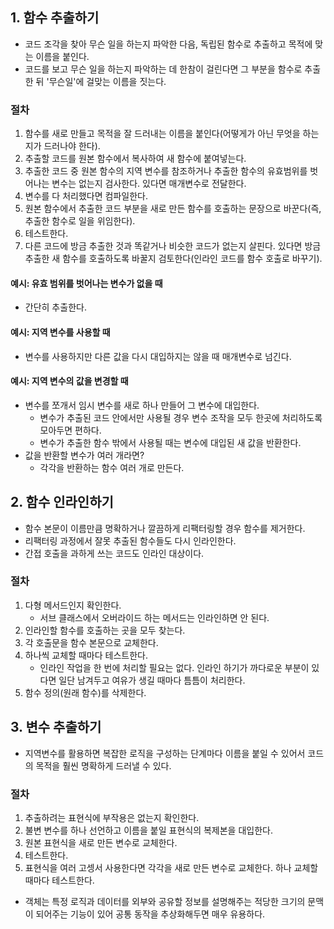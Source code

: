 ## 1. 함수 추출하기
- 코드 조각을 찾아 무슨 일을 하는지 파악한 다음, 독립된 함수로 추출하고 목적에 맞는 이름을 붙인다.
- 코드를 보고 무슨 일을 하는지 파악하는 데 한참이 걸린다면 그 부분을 함수로 추출한 뒤 '무슨일'에 걸맞는 이름을 짓는다.

### 절차
1. 함수를 새로 만들고 목적을 잘 드러내는 이름을 붙인다(어떻게가 아닌 무엇을 하는지가 드러나야 한다).
2. 추출할 코드를 원본 함수에서 복사하여 새 함수에 붙여넣는다.
3. 추출한 코드 중 원본 함수의 지역 변수를 참조하거나 추출한 함수의 유효범위를 벗어나는 변수는 없는지 검사한다. 있다면 매개변수로 전달한다.
4. 변수를 다 처리했다면 컴파일한다.
5. 원본 함수에서 추출한 코드 부분을 새로 만든 함수를 호출하는 문장으로 바꾼다(즉, 추출한 함수로 일을 위임한다).
6. 테스트한다.
7. 다른 코드에 방금 추출한 것과 똑같거나 비슷한 코드가 없는지 살핀다. 있다면 방금 추출한 새 함수를 호출하도록 바꿀지 검토한다(인라인 코드를 함수 호출로 바꾸기).

#### 예시: 유효 범위를 벗어나는 변수가 없을 때
- 간단히 추출한다.

#### 예시: 지역 변수를 사용할 때
- 변수를 사용하지만 다른 값을 다시 대입하지는 않을 때 매개변수로 넘긴다.

#### 예시: 지역 변수의 값을 변경할 때
- 변수를 쪼개서 임시 변수를 새로 하나 만들어 그 변수에 대입한다.
  - 변수가 추출된 코드 안에서만 사용될 경우 변수 조작을 모두 한곳에 처리하도록 모아두면 편하다.
  - 변수가 추출한 함수 밖에서 사용될 때는 변수에 대입된 새 값을 반환한다.
- 값을 반환할 변수가 여러 개라면?
  - 각각을 반환하는 함수 여러 개로 만든다.

## 2. 함수 인라인하기
- 함수 본문이 이름만큼 명확하거나 깔끔하게 리팩터링할 경우 함수를 제거한다.
- 리팩터링 과정에서 잘못 추출된 함수들도 다시 인라인한다.
- 간접 호출을 과하게 쓰는 코드도 인라인 대상이다.

### 절차
1. 다형 메서드인지 확인한다.
   - 서브 클래스에서 오버라이드 하는 메서드는 인라인하면 안 된다.
2. 인라인할 함수를 호출하는 곳을 모두 찾는다.
3. 각 호출문을 함수 본문으로 교체한다.
4. 하나씩 교체할 때마다 테스트한다.
   - 인라인 작업을 한 번에 처리할 필요는 없다. 인라인 하기가 까다로운 부분이 있다면 일단 남겨두고 여유가 생길 때마다 틈틈이 처리한다.
5. 함수 정의(원래 함수)를 삭제한다.

## 3. 변수 추출하기
- 지역변수를 활용하면 복잡한 로직을 구성하는 단계마다 이름을 붙일 수 있어서 코드의 목적을 훨씬 명확하게 드러낼 수 있다.

### 절차
1. 추출하려는 표현식에 부작용은 없는지 확인한다.
2. 불변 변수를 하나 선언하고 이름을 붙일 표현식의 복제본을 대입한다.
3. 원본 표현식을 새로 만든 변수로 교체한다.
4. 테스트한다.
5. 표현식을 여러 고셍서 사용한다면 각각을 새로 만든 변수로 교체한다. 하나 교체할 때마다 테스트한다.

- 객체는 특정 로직과 데이터를 외부와 공유할 정보를 설명해주는 적당한 크기의 문맥이 되어주는 기능이 있어 공통 동작을 추상화해두면 매우 유용하다.